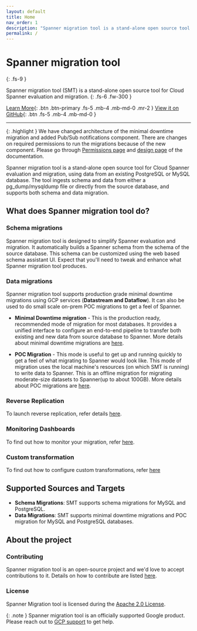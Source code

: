 ```yaml
---
layout: default
title: Home
nav_order: 1
description: "Spanner migration tool is a stand-alone open source tool for Cloud Spanner evaluation and migration."
permalink: /
---
```


# Spanner migration tool
{: .fs-9 }

Spanner migration tool (SMT) is a stand-alone open source tool for Cloud Spanner evaluation and migration.
{: .fs-6 .fw-300 }

[Learn More](#what-does-spanner-migration-tool-do){: .btn .btn-primary .fs-5 .mb-4 .mb-md-0 .mr-2 }
[View it on GitHub][SMT repo]{: .btn .fs-5 .mb-4 .mb-md-0 }

---

{: .highlight }
We have changed architecture of the minimal downtime migration and added Pub/Sub notifications component. There are changes on required permissions to run the migrations because of the new component. Please go through [Permissions page](./permissions.md) and [design page](./minimal/minimal.md) of the documentation.

Spanner migration tool is a stand-alone open source tool for Cloud Spanner evaluation and
migration, using data from an existing PostgreSQL or MySQL database.
The tool ingests schema and data from either a pg_dump/mysqldump file or directly
from the source database, and supports both schema and data migration.

## What does Spanner migration tool do?

### Schema migrations

Spanner migration tool is designed to simplify Spanner evaluation and migration. It automatically builds a Spanner schema from the schema of the source database. This schema can be customized using the web based schema assistant UI. Expect that you'll need to tweak and enhance what Spanner migration tool produces.

### Data migrations

Spanner migration tool supports production grade minimal downtime migrations using GCP services (**Datastream and Dataflow**).
It can also be used to do small scale on-prem POC migrations to get a feel of Spanner.

- **Minimal Downtime migration** - This is the production ready, recommended mode of migration for most databases. It provides a unified interface to configure an end-to-end pipeline to transfer both existing and new data from source database to Spanner. More details about minimal downtime migrations are [here](./minimal/minimal.md).

- **POC Migration** -  This mode is useful to get up and running quickly to get a feel of what migrating to Spanner would look like. This mode of migration uses the local machine's resources (on which SMT is running) to write data to Spanner. This is an offline migration for migrating moderate-size datasets to Spanner(up to about 100GB). More details about POC migrations are [here](./poc/poc.md).

### Reverse Replication

To launch reverse replication, refer details [here](./reverse-replication/ReverseReplication.md).

### Monitoring Dashboards

To find out how to monitor your migration, refer [here](./monitoring/MonitoringUserGuide.md).

### Custom transformation

To find out how to configure custom transformations, refer [here](./transformations/CustomTransformation.md)

## Supported Sources and Targets

- **Schema Migrations**: SMT supports schema migrations for MySQL and PostgreSQL.
- **Data Migrations**: SMT supports minimal downtime migrations and POC migration for MySQL and PostgreSQL databases.

## About the project

### Contributing

Spanner migration tool is an open-source project and we'd love to accept contributions to it. Details on how to contribute are listed [here](./contributing.md).

### License

Spanner Migration tool is licensed during the [Apache 2.0 License](https://github.com/GoogleCloudPlatform/spanner-migration-tool/blob/master/LICENSE).

{: .note }
Spanner migration tool is an officially supported Google product. Please reach out to [GCP support](https://support.google.com/cloud/answer/6282346?hl=en) to get help.

[SMT repo]: https://github.com/GoogleCloudPlatform/spanner-migration-tool